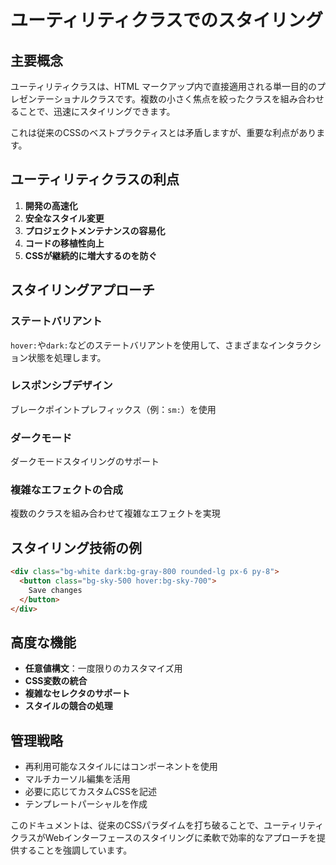 # ユーティリティクラスでのスタイリング

## 主要概念

ユーティリティクラスは、HTML マークアップ内で直接適用される単一目的のプレゼンテーショナルクラスです。複数の小さく焦点を絞ったクラスを組み合わせることで、迅速にスタイリングできます。

これは従来のCSSのベストプラクティスとは矛盾しますが、重要な利点があります。

## ユーティリティクラスの利点

1. **開発の高速化**
2. **安全なスタイル変更**
3. **プロジェクトメンテナンスの容易化**
4. **コードの移植性向上**
5. **CSSが継続的に増大するのを防ぐ**

## スタイリングアプローチ

### ステートバリアント

`hover:`や`dark:`などのステートバリアントを使用して、さまざまなインタラクション状態を処理します。

### レスポンシブデザイン

ブレークポイントプレフィックス（例：`sm:`）を使用

### ダークモード

ダークモードスタイリングのサポート

### 複雑なエフェクトの合成

複数のクラスを組み合わせて複雑なエフェクトを実現

## スタイリング技術の例

```html
<div class="bg-white dark:bg-gray-800 rounded-lg px-6 py-8">
  <button class="bg-sky-500 hover:bg-sky-700">
    Save changes
  </button>
</div>
```

## 高度な機能

- **任意値構文**：一度限りのカスタマイズ用
- **CSS変数の統合**
- **複雑なセレクタのサポート**
- **スタイルの競合の処理**

## 管理戦略

- 再利用可能なスタイルにはコンポーネントを使用
- マルチカーソル編集を活用
- 必要に応じてカスタムCSSを記述
- テンプレートパーシャルを作成

このドキュメントは、従来のCSSパラダイムを打ち破ることで、ユーティリティクラスがWebインターフェースのスタイリングに柔軟で効率的なアプローチを提供することを強調しています。
